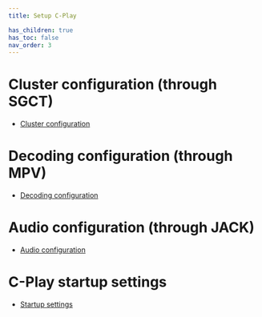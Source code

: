 ```yaml
---
title: Setup C-Play

has_children: true
has_toc: false
nav_order: 3
---
```


# Cluster configuration (through SGCT)
 - [Cluster configuration](guides/setup/sgct)

# Decoding configuration (through MPV)
 - [Decoding configuration](guides/setup/mpv)

# Audio configuration (through JACK)
 - [Audio configuration](guides/setup/audio)

# C-Play startup settings
 - [Startup settings](guides/setup/settings)